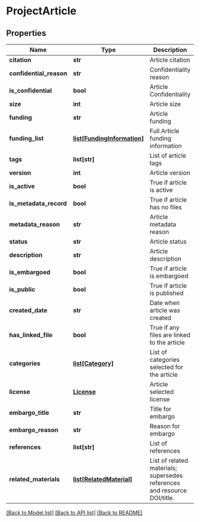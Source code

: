 # ProjectArticle

## Properties
Name | Type | Description | Notes
------------ | ------------- | ------------- | -------------
**citation** | **str** | Article citation | 
**confidential_reason** | **str** | Confidentiality reason | 
**is_confidential** | **bool** | Article Confidentiality | 
**size** | **int** | Article size | 
**funding** | **str** | Article funding | 
**funding_list** | [**list[FundingInformation]**](FundingInformation.md) | Full Article funding information | 
**tags** | **list[str]** | List of article tags | 
**version** | **int** | Article version | 
**is_active** | **bool** | True if article is active | 
**is_metadata_record** | **bool** | True if article has no files | 
**metadata_reason** | **str** | Article metadata reason | 
**status** | **str** | Article status | 
**description** | **str** | Article description | 
**is_embargoed** | **bool** | True if article is embargoed | 
**is_public** | **bool** | True if article is published | 
**created_date** | **str** | Date when article was created | 
**has_linked_file** | **bool** | True if any files are linked to the article | 
**categories** | [**list[Category]**](Category.md) | List of categories selected for the article | 
**license** | [**License**](License.md) | Article selected license | 
**embargo_title** | **str** | Title for embargo | 
**embargo_reason** | **str** | Reason for embargo | 
**references** | **list[str]** | List of references | 
**related_materials** | [**list[RelatedMaterial]**](RelatedMaterial.md) | List of related materials; supersedes references and resource DOI/title. | [optional] 

[[Back to Model list]](../README.md#documentation-for-models) [[Back to API list]](../README.md#documentation-for-api-endpoints) [[Back to README]](../README.md)


